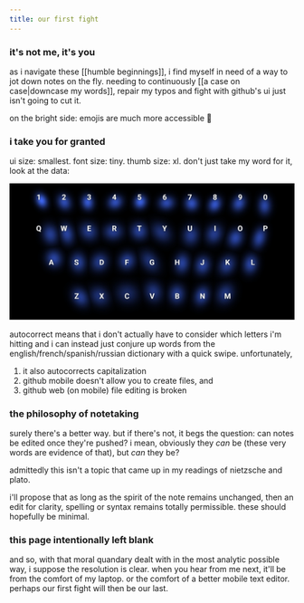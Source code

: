 ```yaml
---
title: our first fight
---
```


### it's not me, it's you

as i navigate these [[humble beginnings]], i find myself in need of a way to jot down notes on the fly. needing to continuously [[a case on case|downcase my words]], repair my typos and fight with github's ui just isn't going to cut it.

on the bright side: emojis are much more accessible 🤠

### i take you for granted

ui size: smallest. font size: tiny. thumb size: xl. don't just take my word for it, look at the data:

<img src="/assets/typing.jpg" />

autocorrect means that i don't actually have to consider which letters i'm hitting and i can instead just conjure up words from the english/french/spanish/russian dictionary with a quick swipe. unfortunately,
1. it also autocorrects capitalization
2. github mobile doesn't allow you to create files, and
3. github web (on mobile) file editing is broken

### the philosophy of notetaking

surely there's a better way. but if there's not, it begs the question: can notes be edited once they're pushed? i mean, obviously they _can_ be (these very words are evidence of that), but *can* they be?

admittedly this isn't a topic that came up in my readings of nietzsche and plato.

i'll propose that as long as the spirit of the note remains unchanged, then an edit for clarity, spelling or syntax remains totally permissible. these should hopefully be minimal.

### this page intentionally left blank

and so, with that moral quandary dealt with in the most analytic possible way, i suppose the resolution is clear. when you hear from me next, it'll be from the comfort of my laptop. or the comfort of a better mobile text editor. perhaps our first fight will then be our last.
